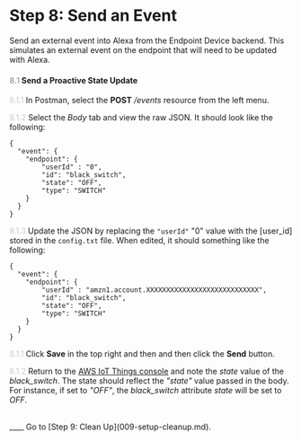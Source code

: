 # Step 8: Send an Event
Send an external event into Alexa from the Endpoint Device backend. This simulates an external event on the endpoint that will need to be updated with Alexa.


#### <span style="color:#aaa">8.1</span> Send a Proactive State Update

<span style="color:#ccc">8.1.1</span> In Postman, select the **POST** _/events_ resource from the left menu.

<span style="color:#ccc">8.1.2</span> Select the _Body_ tab and view the raw JSON. It should look like the following:
```
{
  "event": {
    "endpoint": {
    	"userId" : "0",
    	"id": "black_switch",
    	"state": "OFF",
    	"type": "SWITCH"
    }
  }
}
```
<span style="color:#ccc">8.1.3</span> Update the JSON by replacing the `"userId"` "0" value with the [user_id] stored in the `config.txt` file. When edited, it should something like the following:
```
{
  "event": {
    "endpoint": {
    	"userId" : "amzn1.account.XXXXXXXXXXXXXXXXXXXXXXXXXXXX",
    	"id": "black_switch",
    	"state": "OFF",
    	"type": "SWITCH"
    }
  }
}
```

<span style="color:#ccc">8.1.1</span> Click **Save** in the top right and then and then click the **Send** button. 

<span style="color:#ccc">8.1.2</span> Return to the [AWS IoT Things console](https://console.aws.amazon.com/iotv2/home?region=us-east-1#/thinghub) and note the _state_ value of the _black_switch_. The state should reflect the _"state"_ value passed in the body. For instance, if set to _"OFF"_, the _black_switch_ attribute _state_ will be set to _OFF_.

<br>
____
Go to [Step 9: Clean Up](009-setup-cleanup.md).